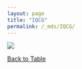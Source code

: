 ```yaml
---
layout: page
title: "IQCG"
permalink: /_mds/IQCG/
---
```


![](../../algns0/5HSAA053716_aln_report.png?raw=true)

[Back to Table](../../display)